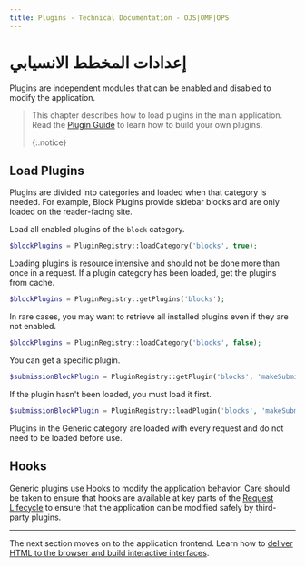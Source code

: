 ```yaml
---
title: Plugins - Technical Documentation - OJS|OMP|OPS
---
```


# إعدادات المخطط الانسيابي

Plugins are independent modules that can be enabled and disabled to modify the application.

> This chapter describes how to load plugins in the main application. Read the [Plugin Guide](/dev/plugin-guide/en) to learn how to build your own plugins. 
> 
> {:.notice}

## Load Plugins

Plugins are divided into categories and loaded when that category is needed. For example, Block Plugins provide sidebar blocks and are only loaded on the reader-facing site.

Load all enabled plugins of the `block` category.

```php
$blockPlugins = PluginRegistry::loadCategory('blocks', true);
```

Loading plugins is resource intensive and should not be done more than once in a request. If a plugin category has been loaded, get the plugins from cache.

```php
$blockPlugins = PluginRegistry::getPlugins('blocks');
```

In rare cases, you may want to retrieve all installed plugins even if they are not enabled.

```php
$blockPlugins = PluginRegistry::loadCategory('blocks', false);
```

You can get a specific plugin.

```php
$submissionBlockPlugin = PluginRegistry::getPlugin('blocks', 'makeSubmission');
```

If the plugin hasn't been loaded, you must load it first.

```php
$submissionBlockPlugin = PluginRegistry::loadPlugin('blocks', 'makeSubmission');
```

Plugins in the Generic category are loaded with every request and do not need to be loaded before use.

## Hooks

Generic plugins use Hooks to modify the application behavior. Care should be taken to ensure that hooks are available at key parts of the [Request Lifecycle](./architecture-request) to ensure that the application can be modified safely by third-party plugins.

---

The next section moves on to the application frontend. Learn how to [deliver HTML to the browser and build interactive interfaces](./architecture-frontend).